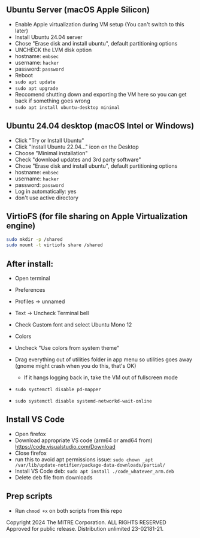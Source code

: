 ## Ubuntu Server (macOS Apple Silicon)
- Enable Apple virtualization during VM setup (You can't switch to this later)
- Install Ubuntu 24.04 server
- Chose "Erase disk and install ubuntu", default partitioning options
- UNCHECK the LVM disk option
- hostname: `embsec`
- username: `hacker`
- password: `password`
- Reboot
- `sudo apt update`
- `sudo apt upgrade`
- Reccomend shutting down and exporting the VM here so you can get back if something goes wrong
- `sudo apt install ubuntu-desktop minimal`

## Ubuntu 24.04 desktop (macOS Intel or Windows)
- Click "Try or Install Ubuntu"
- Click "Install Ubuntu 22.04..." icon on the Desktop
- Choose "Minimal installation"
- Check "download updates and 3rd party software"
- Chose "Erase disk and install ubuntu", default partitioning options
- hostname: `embsec`
- username: `hacker`
- password: `password`
- Log in automatically: yes
- don't use active directory

## VirtioFS (for file sharing on Apple Virtualization engine)
```bash
sudo mkdir -p /shared
sudo mount -t virtiofs share /shared
```

## After install:
- Open terminal
- Preferences
- Profiles -> unnamed
- Text -> Uncheck Terminal bell
- Check Custom font and select Ubuntu Mono 12
- Colors
- Uncheck "Use colors from system theme"

- Drag everything out of utilities folder in app menu so utilities goes away (gnome might crash when you do this, that's OK)
    - If it hangs logging back in, take the VM out of fullscreen mode
- `sudo systemctl disable pd-mapper`
- `sudo systemctl disable systemd-networkd-wait-online`

## Install VS Code
- Open firefox
- Download appropriate VS code (arm64 or amd64 from) https://code.visualstudio.com/Download
- Close firefox
- run this to avoid apt permissions issue: `sudo chown _apt /var/lib/update-notifier/package-data-downloads/partial/`
- Install VS Code deb: `sudo apt install ./code_whatever_arm.deb`
- Delete deb file from downloads

## Prep scripts

- Run `chmod +x` on both scripts from this repo

Copyright 2024 The MITRE Corporation. ALL RIGHTS RESERVED <br>
Approved for public release. Distribution unlimited 23-02181-21.